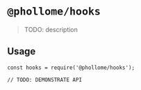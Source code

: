 # `@phollome/hooks`

> TODO: description

## Usage

```
const hooks = require('@phollome/hooks');

// TODO: DEMONSTRATE API
```
